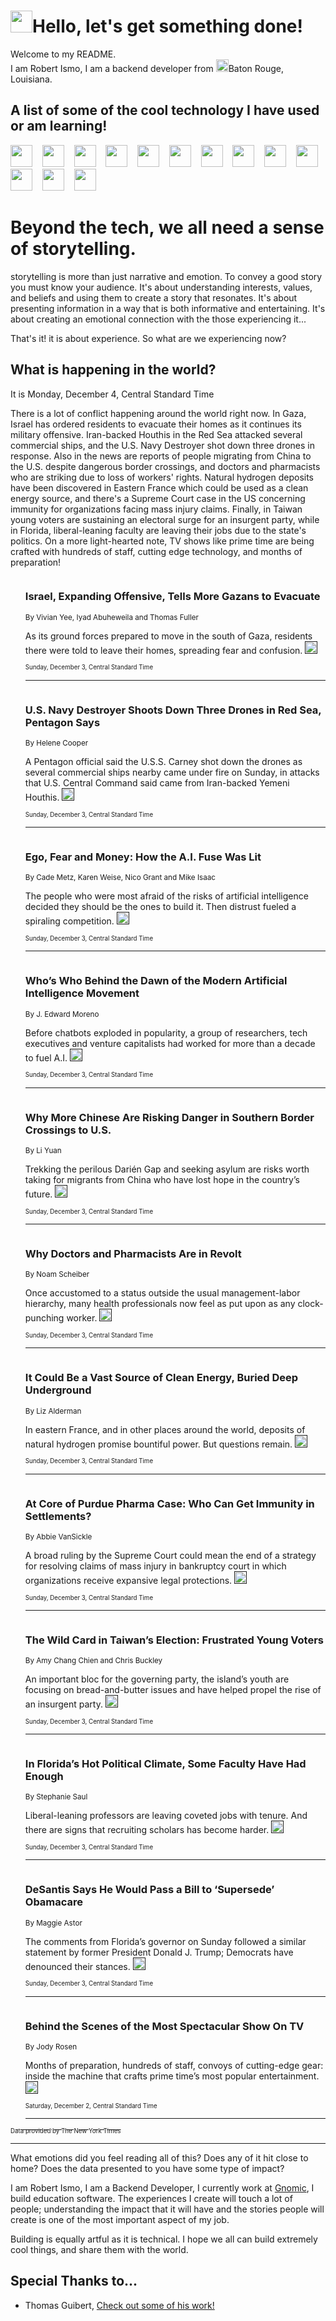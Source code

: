 <h1><img src="https://emojis.slackmojis.com/emojis/images/1643514375/3493/hot-coffee.gif?1643514375" width="35"/>Hello, let's get something done!</h1>

<p>Welcome to my README.<br/>
I am Robert Ismo, I am a backend developer from <img src="https://emojis.slackmojis.com/emojis/images/1638395689/50435/moulin_rouge.png?1638395689" width="20"/>Baton Rouge, Louisiana.</p>
<h2>A list of some of the cool technology I have used or am learning!</h2>
<p>
<img src="https://emojis.slackmojis.com/emojis/images/1643516091/21142/meow_bongotap.gif?1643516091" width="35" alt="">
<img src="https://img.shields.io/badge/Favorite%20Frontend%20Framework-SvelteKit-f83903" alt="">
<img src="https://img.shields.io/badge/Second%20Favorite-Vue-40b581" alt="">
<img src="https://img.shields.io/badge/Most%20Used%20Runtime-Nodejs-78b061" alt="">
<img src="https://emojis.slackmojis.com/emojis/images/1643517416/34482/fire.gif?1643517416" width="35" alt="">
<img src="https://img.shields.io/badge/Javascript%20But%20Better-Typescript-0078ca" alt="">
<img src="https://img.shields.io/badge/Favorite%20Language-Elixir-3e244d" alt="">
<img src="https://img.shields.io/badge/Containerize%20Everything-Docker-6ac9ef" alt="">
<img src="https://emojis.slackmojis.com/emojis/images/1643514596/5999/meow_party.gif?1643514596" width="35" alt="">
<img src="https://img.shields.io/badge/API%20Love%20Language-Graphql-de32a5" alt="">
<img src="https://img.shields.io/badge/Our%20Favorite%20Version%20Controller-Git-e94f33" alt="">
<img src="https://img.shields.io/badge/Favorite%20Database-Redis-d42d1d" alt="">
<img src="https://emojis.slackmojis.com/emojis/images/1643514559/5584/deployparrot.gif?1643514559" width="35" alt="">
<img src="https://img.shields.io/badge/Container%20Interstate-RabbitMQ-f66200" alt="">
<img src="https://img.shields.io/badge/Gotta%20Learn-Kubernetes-316adf" alt="">
<img src="https://img.shields.io/badge/Really%20Mature%20Now-WASM-654fef" alt="">
<img src="https://emojis.slackmojis.com/emojis/images/1666642497/61942/dance_vibe.gif?1666642497" width="35" alt="">
<img src="https://img.shields.io/badge/For%20My%20M1-ARM64-657d96" alt="">
<img src="https://img.shields.io/badge/Loving%20This%20So%20Much-TailwindCSS-17bcb5" alt="">
<img src="https://img.shields.io/badge/Cool%20Build%20Tool-Vite-f9cb24" alt="">
<img src="https://emojis.slackmojis.com/emojis/images/1669231376/62819/working-on-it.gif?1669231376" width="35" alt="">
<img src="https://img.shields.io/badge/Fun%20and%20Easy%20Database-MongoDB-5f8c49" alt="">
<img src="https://img.shields.io/badge/JS%20Life%20Support-NPM-c73737" alt="">
<img src="https://img.shields.io/badge/I%20Liked%20It-DynamoDB-0073b9" alt="">
<img src="https://emojis.slackmojis.com/emojis/images/1643514045/46/question.gif?1643514045" width="35" alt="">
<img src="https://img.shields.io/badge/cool-React-60d6f9" alt="">
<img src="https://img.shields.io/badge/Future%20Big%20Project-Lambda-f37e00" alt="">
<img src="https://img.shields.io/badge/NPM%20But%20Better-PNPM-f1aa07" alt="">
<img src="https://emojis.slackmojis.com/emojis/images/1643514943/9662/fbwow.gif?1643514943" width="35" alt="">
<img src="https://img.shields.io/badge/First%20Language-C-662079" alt="">
<img src="https://img.shields.io/badge/Where%20I%20Deploy%20Frontend-Vercel-000000" alt="">
<img src="https://img.shields.io/badge/Who%20Does%20not%20Want%20an%20App-Swift-f9492a" alt="">
<img src="https://emojis.slackmojis.com/emojis/images/1643514058/151/javascript.png?1643514058" width="35" alt="">
<img src="https://img.shields.io/badge/cool-Python-fbd542" alt="">
<img src="https://img.shields.io/badge/Favorite%20Something-Stripe-656cdc" alt="">
<img src="https://img.shields.io/badge/Of%20Course-HTML5-ed6327" alt="">
<img src="https://emojis.slackmojis.com/emojis/images/1660415405/60731/bomb.gif?1660415405" width="35" alt="">
<img src="https://img.shields.io/badge/hate-CSS-2964ec" alt="">
<img src="https://img.shields.io/badge/Learning-CircleCI-141215" alt="">
<img src="https://img.shields.io/badge/Learning-Rust-fbbb3b" alt="">
<img src="https://emojis.slackmojis.com/emojis/images/1660415397/60712/writing-hand.gif?1660415397" width="35" alt="">
<img src="https://img.shields.io/badge/Dev%20Browser%20of%20Choice-Firefox-cc4e26" alt="">
<img src="https://img.shields.io/badge/Recoverying%20From%20Windows-UNIX-1781e3" alt="">
<img src="https://img.shields.io/badge/LOVE-LogSeq-90c1c2" alt="">
<img src="https://emojis.slackmojis.com/emojis/images/1643514066/223/kirby.gif?1643514066" width="35" alt="">
<img src="https://img.shields.io/badge/Daily%20Driver-MacOS-e6e6e8" alt="">
<img src="https://img.shields.io/badge/Git%20Server-Github-000000" alt="">
<img src="https://img.shields.io/badge/enjoyable-EC2-f17428" alt="">
<img src="https://emojis.slackmojis.com/emojis/images/1643514239/2069/excited.gif?1643514239" width="35" alt="">
</p>
<h1>Beyond the tech, we all need a sense of storytelling.</h1>
<p>storytelling is more than just narrative and emotion. To convey a good story you must know your audience. It's about understanding interests, values, and beliefs and using them to create a story that resonates. It's about presenting information in a way that is both informative and entertaining. It's about creating an emotional connection with the those experiencing it...</p>
<p>That's it! it is about experience. So what are we experiencing now?</p>
<h2>What is happening in the world?</h2>
<p>It is Monday, December 4, Central Standard Time</p>
<p>
There is a lot of conflict happening around the world right now. In Gaza, Israel has ordered residents to evacuate their homes as it continues its military offensive. Iran-backed Houthis in the Red Sea attacked several commercial ships, and the U.S. Navy Destroyer shot down three drones in response. Also in the news are reports of people migrating from China to the U.S. despite dangerous border crossings, and doctors and pharmacists who are striking due to loss of workers&#39; rights. Natural hydrogen deposits have been discovered in Eastern France which could be used as a clean energy source, and there&#39;s a Supreme Court case in the US concerning immunity for organizations facing mass injury claims. Finally, in Taiwan young voters are sustaining an electoral surge for an insurgent party, while in Florida, liberal-leaning faculty are leaving their jobs due to the state&#39;s politics. On a more light-hearted note, TV shows like prime time are being crafted with hundreds of staff, cutting edge technology, and months of preparation!</p>
<ol>
<img src="https://img.shields.io/badge/-world-blue" alt="">
<h3>Israel, Expanding Offensive, Tells More Gazans to Evacuate</h3>
<sub>By Vivian Yee, Iyad Abuheweila and Thomas Fuller</sub>
<p>As its ground forces prepared to move in the south of Gaza, residents there were told to leave their homes, spreading fear and confusion.  <a href=""><img src="https://developer.nytimes.com/files/poweredby_nytimes_30b.png?v=1583354208352" height="20"></a></p>
<sub><sub>Sunday, December 3, Central Standard Time</sub></sub>
<hr/>
<img src="https://img.shields.io/badge/-world-blue" alt="">
<h3>U.S. Navy Destroyer Shoots Down Three Drones in Red Sea, Pentagon Says</h3>
<sub>By Helene Cooper</sub>
<p>A Pentagon official said the U.S.S. Carney shot down the drones as several commercial ships nearby came under fire on Sunday, in attacks that U.S. Central Command said came from Iran-backed Yemeni Houthis.  <a href=""><img src="https://developer.nytimes.com/files/poweredby_nytimes_30b.png?v=1583354208352" height="20"></a></p>
<sub><sub>Sunday, December 3, Central Standard Time</sub></sub>
<hr/>
<img src="https://img.shields.io/badge/-technology-blue" alt="">
<h3>Ego, Fear and Money: How the A.I. Fuse Was Lit</h3>
<sub>By Cade Metz, Karen Weise, Nico Grant and Mike Isaac</sub>
<p>The people who were most afraid of the risks of artificial intelligence decided they should be the ones to build it. Then distrust fueled a spiraling competition.  <a href=""><img src="https://developer.nytimes.com/files/poweredby_nytimes_30b.png?v=1583354208352" height="20"></a></p>
<sub><sub>Sunday, December 3, Central Standard Time</sub></sub>
<hr/>
<img src="https://img.shields.io/badge/-technology-blue" alt="">
<h3>Who’s Who Behind the Dawn of the Modern Artificial Intelligence Movement</h3>
<sub>By J. Edward Moreno</sub>
<p>Before chatbots exploded in popularity, a group of researchers, tech executives and venture capitalists had worked for more than a decade to fuel A.I.  <a href=""><img src="https://developer.nytimes.com/files/poweredby_nytimes_30b.png?v=1583354208352" height="20"></a></p>
<sub><sub>Sunday, December 3, Central Standard Time</sub></sub>
<hr/>
<img src="https://img.shields.io/badge/-business-blue" alt="">
<h3>Why More Chinese Are Risking Danger in Southern Border Crossings to U.S.</h3>
<sub>By Li Yuan</sub>
<p>Trekking the perilous Darién Gap and seeking asylum are risks worth taking for migrants from China who have lost hope in the country’s future.  <a href=""><img src="https://developer.nytimes.com/files/poweredby_nytimes_30b.png?v=1583354208352" height="20"></a></p>
<sub><sub>Sunday, December 3, Central Standard Time</sub></sub>
<hr/>
<img src="https://img.shields.io/badge/-business-blue" alt="">
<h3>Why Doctors and Pharmacists Are in Revolt</h3>
<sub>By Noam Scheiber</sub>
<p>Once accustomed to a status outside the usual management-labor hierarchy, many health professionals now feel as put upon as any clock-punching worker.  <a href=""><img src="https://developer.nytimes.com/files/poweredby_nytimes_30b.png?v=1583354208352" height="20"></a></p>
<sub><sub>Sunday, December 3, Central Standard Time</sub></sub>
<hr/>
<img src="https://img.shields.io/badge/-business-blue" alt="">
<h3>It Could Be a Vast Source of Clean Energy, Buried Deep Underground</h3>
<sub>By Liz Alderman</sub>
<p>In eastern France, and in other places around the world, deposits of natural hydrogen promise bountiful power. But questions remain.  <a href=""><img src="https://developer.nytimes.com/files/poweredby_nytimes_30b.png?v=1583354208352" height="20"></a></p>
<sub><sub>Sunday, December 3, Central Standard Time</sub></sub>
<hr/>
<img src="https://img.shields.io/badge/-us-blue" alt="">
<h3>At Core of Purdue Pharma Case: Who Can Get Immunity in Settlements?</h3>
<sub>By Abbie VanSickle</sub>
<p>A broad ruling by the Supreme Court could mean the end of a strategy for resolving claims of mass injury in bankruptcy court in which organizations receive expansive legal protections.  <a href=""><img src="https://developer.nytimes.com/files/poweredby_nytimes_30b.png?v=1583354208352" height="20"></a></p>
<sub><sub>Sunday, December 3, Central Standard Time</sub></sub>
<hr/>
<img src="https://img.shields.io/badge/-world-blue" alt="">
<h3>The Wild Card in Taiwan’s Election: Frustrated Young Voters</h3>
<sub>By Amy Chang Chien and Chris Buckley</sub>
<p>An important bloc for the governing party, the island’s youth are focusing on bread-and-butter issues and have helped propel the rise of an insurgent party.  <a href=""><img src="https://developer.nytimes.com/files/poweredby_nytimes_30b.png?v=1583354208352" height="20"></a></p>
<sub><sub>Sunday, December 3, Central Standard Time</sub></sub>
<hr/>
<img src="https://img.shields.io/badge/-us-blue" alt="">
<h3>In Florida’s Hot Political Climate, Some Faculty Have Had Enough</h3>
<sub>By Stephanie Saul</sub>
<p>Liberal-leaning professors are leaving coveted jobs with tenure. And there are signs that recruiting scholars has become harder.  <a href=""><img src="https://developer.nytimes.com/files/poweredby_nytimes_30b.png?v=1583354208352" height="20"></a></p>
<sub><sub>Sunday, December 3, Central Standard Time</sub></sub>
<hr/>
<img src="https://img.shields.io/badge/-us-blue" alt="">
<h3>DeSantis Says He Would Pass a Bill to ‘Supersede’ Obamacare</h3>
<sub>By Maggie Astor</sub>
<p>The comments from Florida’s governor on Sunday followed a similar statement by former President Donald J. Trump; Democrats have denounced their stances.  <a href=""><img src="https://developer.nytimes.com/files/poweredby_nytimes_30b.png?v=1583354208352" height="20"></a></p>
<sub><sub>Sunday, December 3, Central Standard Time</sub></sub>
<hr/>
<img src="https://img.shields.io/badge/-magazine-blue" alt="">
<h3>Behind the Scenes of the Most Spectacular Show On TV</h3>
<sub>By Jody Rosen</sub>
<p>Months of preparation, hundreds of staff, convoys of cutting-edge gear: inside the machine that crafts prime time’s most popular entertainment.  <a href=""><img src="https://developer.nytimes.com/files/poweredby_nytimes_30b.png?v=1583354208352" height="20"></a></p>
<sub><sub>Saturday, December 2, Central Standard Time</sub></sub>
<hr/>
</ol>
<a href="https://developer.nytimes.com"><sub><sub>Data provided by The New York Times</sub></sub></a>
<hr/>
<p>What emotions did you feel reading all of this? Does any of it hit close to home? Does the data presented to you have some type of impact?</p>
<p>I am Robert Ismo, I am a Backend Developer, I currently work at <a href="https://gnomic.education/">Gnomic</a>, I build education software. The experiences I create will touch a lot of people; understanding the impact that it will have and the stories people will create is one of the most important aspect of my job.</p>
<p>Building is equally artful as it is technical. I hope we all can build extremely cool things, and share them with the world.</p>
<h2>Special Thanks to...</h2>
<ul>
<li>Thomas Guibert, <a href="https://github.com/thmsgbrt/thmsgbrt">Check out some of his work!</a></li>
</ul>